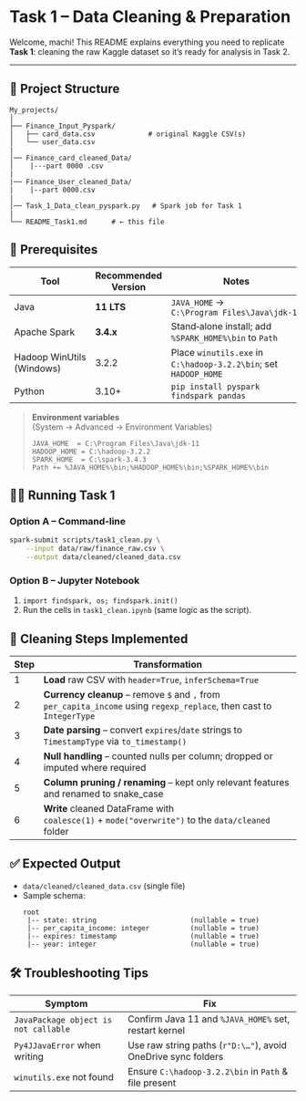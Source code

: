 # Task 1 – Data Cleaning & Preparation

Welcome, machi! This README explains everything you need to replicate **Task 1**: cleaning the raw Kaggle dataset so it’s ready for analysis in Task 2.

---

## 📂 Project Structure

```
My_projects/
│
├── Finance_Input_Pyspark/
│   ├── card_data.csv             # original Kaggle CSV(s)
│   └── user_data.csv
|  
│── Finance_card_cleaned_Data/
│    |---part 0000 .csv
|
|── Finance_User_cleaned_Data/
|    |--part 0000.csv
|
│── Task_1_Data_clean_pyspark.py   # Spark job for Task 1
|
└── README_Task1.md      # ← this file
```



## 🔧 Prerequisites

| Tool                      | Recommended Version | Notes                                                            |
| ------------------------- | ------------------- | ---------------------------------------------------------------- |
| Java                      | **11 LTS**          | `JAVA_HOME` → `C:\Program Files\Java\jdk‑11`                     |
| Apache Spark              | **3.4.x**           | Stand‑alone install; add `%SPARK_HOME%\bin` to `Path`            |
| Hadoop WinUtils (Windows) | 3.2.2               | Place `winutils.exe` in `C:\hadoop‑3.2.2\bin`; set `HADOOP_HOME` |
| Python                    | 3.10+               | `pip install pyspark findspark pandas`                           |

> **Environment variables** (System → Advanced → Environment Variables)
>
> ```
> JAVA_HOME  = C:\Program Files\Java\jdk‑11
> HADOOP_HOME = C:\hadoop‑3.2.2
> SPARK_HOME  = C:\spark‑3.4.3
> Path += %JAVA_HOME%\bin;%HADOOP_HOME%\bin;%SPARK_HOME%\bin
> ```



## 🏃‍♂️ Running Task 1

### Option A – Command‑line

```bash
spark-submit scripts/task1_clean.py \
    --input data/raw/finance_raw.csv \
    --output data/cleaned/cleaned_data.csv
```

### Option B – Jupyter Notebook

1. `import findspark, os; findspark.init()`
2. Run the cells in `task1_clean.ipynb` (same logic as the script).



## 🧹 Cleaning Steps Implemented

| Step | Transformation                                                                                                        |
| ---- | --------------------------------------------------------------------------------------------------------------------- |
| 1    | **Load** raw CSV with `header=True`, `inferSchema=True`                                                               |
| 2    | **Currency cleanup** – remove `$` and `,` from `per_capita_income` using `regexp_replace`, then cast to `IntegerType` |
| 3    | **Date parsing** – convert `expires`/`date` strings to `TimestampType` via `to_timestamp()`                           |
| 4    | **Null handling** – counted nulls per column; dropped or imputed where required                                       |
| 5    | **Column pruning / renaming** – kept only relevant features and renamed to snake\_case                                |
| 6    | **Write** cleaned DataFrame with `coalesce(1)` + `mode("overwrite")` to the `data/cleaned` folder                     |



## ✅ Expected Output

- `data/cleaned/cleaned_data.csv` (single file)
- Sample schema:
  ```
  root
   |-- state: string                       (nullable = true)
   |-- per_capita_income: integer          (nullable = true)
   |-- expires: timestamp                  (nullable = true)
   |-- year: integer                       (nullable = true)
  ```



## 🛠 Troubleshooting Tips

| Symptom                              | Fix                                                           |
| ------------------------------------ | ------------------------------------------------------------- |
| `JavaPackage object is not callable` | Confirm Java 11 and `%JAVA_HOME%` set, restart kernel         |
| `Py4JJavaError` when writing         | Use raw string paths (`r"D:\…"`), avoid OneDrive sync folders |
| `winutils.exe` not found             | Ensure `C:\hadoop‑3.2.2\bin` in `Path` & file present         |


